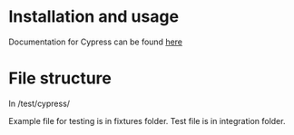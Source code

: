 # Installation and usage

Documentation for Cypress can be found [here](https://docs.cypress.io/guides/getting-started/installing-cypress.html#System-requirements)

# File structure

In /test/cypress/ 

Example file for testing is in fixtures folder. Test file is in integration folder.
